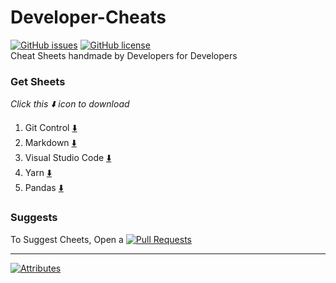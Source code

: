 # Developer-Cheats
[![GitHub issues](https://img.shields.io/github/issues/Timothy-Wangwe/Developer-Cheats)](https://github.com/Timothy-Wangwe/Developer-Cheats/issues)
[![GitHub license](https://img.shields.io/github/license/Timothy-Wangwe/Developer-Cheats)](https://github.com/Timothy-Wangwe/Developer-Cheats/blob/master/LICENSE)<br>
Cheat Sheets handmade by Developers for Developers <br>

### Get Sheets 
_Click this :arrow_down: icon to download_
1. Git Control [:arrow_down:](Git) 
2. Markdown [:arrow_down:](Markdown)
3. Visual Studio Code [:arrow_down:](VS-Code)
4. Yarn [:arrow_down:](Yarn)
5. Pandas [:arrow_down:](Pandas)

### Suggests
To Suggest Cheets, Open a [![Pull Requests](https://img.shields.io/badge/Pull-Request-blue)](https://github.com/Timothy-Wangwe/Developer-Cheats/pull/new/master)<br>

------------
[![Attributes](https://img.shields.io/badge/Sansei-Sahil%20Bondre-orange)](https://github.com/godcrampy)
